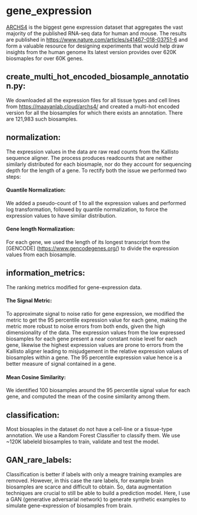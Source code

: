 # gene_expression
[ARCHS4](https://github.com/MaayanLab/archs4) is the biggest gene expression dataset that aggregates the vast majority of the published RNA-seq data for human and mouse. The results are published in https://www.nature.com/articles/s41467-018-03751-6 and form a valuable resource for designing experiments that would help draw insights from the human genome Its latest version provides over 620K biosmaples for over 60K genes.
## create_multi_hot_encoded_biosample_annotation.py:
We downloaded all the expression files for all tissue types and cell lines from https://maayanlab.cloud/archs4/ and created a multi-hot encoded version for all the biosamples for which there exists an annotation. There are 121,983 such biosamples. 
## normalization:
The expression values in the data are raw read counts from the Kallisto sequence aligner. The process produces readcounts that are neither similarly distributed for each biosmaple, nor do they account for sequencing depth for the length of a gene. To rectify both the issue we performed two steps:
#### Quantile Normalization:
We added a pseudo-count of 1 to all the expression values and performed log transformation, followed by quantile normalization, to force the expression values to have similar distribution.
#### Gene length Normalization:
For each gene, we used the length of its longest transcript from the [GENCODE] (https://www.gencodegenes.org/) to divide the expression values from each biosample.
## information_metrics:
The ranking metrics modified for gene-expression data.
#### The Signal Metric:
To approximate signal to noise ratio for gene expression, we modified the metric to get the 95 percentile expression value for each gene, making the metric more robust to noise errors from both ends, given the high dimensionality of the data. The expression values from the low expressed biosamples for each gene present a near constant noise level for each gene, likewise the highest expression values are prone to errors from the Kallisto aligner leading to misjudgement in the relative expression values of biosamples within a gene. The 95 percentile expression value hence is a better measure of signal contained in a gene.
#### Mean Cosine Similarity:
We identified 100 biosamples around the 95 percentile signal value for each gene, and computed the mean of the cosine similarity among them.
## classification:
Most biosaples in the dataset do not have a cell-line or a tissue-type annotation. We use a Random Forest Classifier to classify them. We use ~120K labeleld biosamples to train, validate and test the model.
## GAN_rare_labels:
Classification is better if labels with only a meagre training examples are removed. However, in this case the rare labels, for example brain biosamples are scarce and difficult to obtain. So, data augmentation techniques are crucial to still be able to build a prediction model. Here, I use a GAN (generative adversarial network) to generate synthetic examples to simulate gene-expression of biosamples from brain. 
